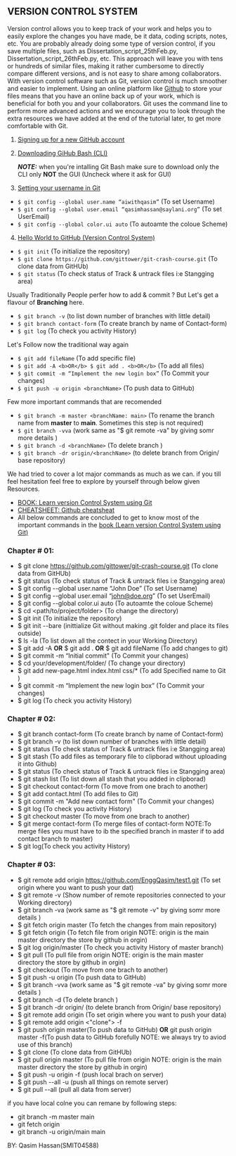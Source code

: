 ## VERSION CONTROL SYSTEM 

Version control allows you to keep track of your work and helps you to easily explore the changes you have made, be it data, coding scripts, notes, etc. You are probably already doing some type of version control, if you save multiple files, such as Dissertation_script_25thFeb.py, Dissertation_script_26thFeb.py, etc. This approach will leave you with tens or hundreds of similar files, making it rather cumbersome to directly compare different versions, and is not easy to share among collaborators. With version control software such as Git, version control is much smoother and easier to implement. Using an online platform like [Github](https://github.com/) to store your files means that you have an online back up of your work, which is beneficial for both you and your collaborators. Git uses the command line to perform more advanced actions and we encourage you to look through the extra resources we have added at the end of the tutorial later, to get more comfortable with Git.

1. [Signing up for a new GitHub account](https://docs.github.com/en/get-started/signing-up-for-github/signing-up-for-a-new-github-account)
2. [Downloading GiHub Bash (CLI)](https://git-scm.com/downloads)

    ***NOTE:*** when you're intalling Git Bash make sure to download only the CLI only **NOT** the GUI (Uncheck where it ask for GUI)

3. [Setting your username in Git](https://docs.github.com/en/get-started/getting-started-with-git/setting-your-username-in-git)

- `$ git config --global user.name “aiwithqasim”` (To set Username)
- `$ git config --global user.email “qasimhassan@saylani.org”` (To set UserEmail)
- `$ git config --global color.ui auto` (To autoamte the coloue Scheme)

4. [Hello World to GitHub (Version Control System)](https://docs.github.com/en/get-started/quickstart/hello-world)

- `$ git init` (To initialize the repository)
- `$ git clone https://github.com/gittower/git-crash-course.git` (To clone data from GitHUb)
- `$ git status` (To check status of Track & untrack files i:e Stangging area)

Usually Traditionally People perfer how to add & commit ? But Let's get a flavour of **Branching** here.
- `$ git branch -v` (to list down number of branches with little detail)
- `$ git branch contact-form` (To create branch by name of Contact-form)
- `$ git log` (To check you activity History)

Let's Follow now the traditional way again
- `$ git add fileName` (To add specific file)
- `$ git add -A <b>OR</b> $ git add . <b>OR</b>` (To add all files) 
- `$ git commit -m “Implement the new login box”` (To Commit your changes)
- `$ git push -u origin <branchName>` (To push data to GitHub)

Few more important commands that are recomended
- `$ git branch -m master <branchName: main>` (To rename the branch name from **master** to **main**. Sometimes this step is not required)
- `$ git branch -vva` (work same as "$ git remote -va" by giving somr more details )
- `$ git branch -d <branchName>` (To delete branch )
- `$ git branch -dr origin/<branchName>` (to delete branch from Origin/ base repository)

We had tried to cover a lot major commands as much as we can. if you till feel hesitation feel free to explore by yourself through below given Resources.

- [BOOK: Learn version Control System using Git](https://github.com/aiwithqasim/Saylani-AI-Batch2/blob/main/02%20Version%20control%20System/learn%20version%20control%20with%20Git.pdf)
- [CHEATSHEET: Github cheatsheat](https://github.com/aiwithqasim/Saylani-AI-Batch2/blob/main/02%20Version%20control%20System/Git-Cheatsheet.pdf)
-  All below commands are concluded to get to know most of the important commands in the [book (Learn version Control System using Git)](https://github.com/aiwithqasim/Saylani-AI-Batch2/blob/main/02%20Version%20control%20System/learn%20version%20control%20with%20Git.pdf)


### Chapter # 01:
- $ git clone https://github.com/gittower/git-crash-course.git (To clone data from GitHUb)
- $ git status (To check status of Track & untrack files i:e Stangging area)
- $ git config --global user.name “John Doe” (To set Username)
- $ git config --global user.email “john@doe.org” (To set UserEmail)
- $ git config --global color.ui auto (To autoamte the coloue Scheme)
- $ cd <path/to/project/folder> (To change the directory)
- $ git init (To initialize the repository)
- $ git init --bare (inittialize Git without making .git folder and place its files outside)
- $ ls -la (To list down all the contect in your Working Directory)
- $ git add -A <b>OR</b> $ git add . <b>OR</b> $ git add fileName (To add changes to git)
- $ git commit -m “Initial commit" (To Commit your changes)
- $ cd your/development/folder/ (To change your directory)
- $ git add new-page.html index.html css/*  (To add Specified name to Git )
- $ git commit -m “Implement the new login box” (To Commit your changes)
- $ git log (To check you activity History)

### Chapter # 02:
- $ git branch contact-form (To create branch by name of Contact-form)
- $ git branch -v (to list down number of branches with little detail)
- $ git status (To check status of Track & untrack files i:e Stangging area)
- $ git stash (To add files as temporary file to clipborad without uploading it into Github)
- $ git status (To check status of Track & untrack files i:e Stangging area)
- $ git stash list (To list down all stash that you added in clipborad)
- $ git checkout contact-form (To move from one brach to another)
- $ git add contact.html (To add files to Git)
- $ git commit -m "Add new contact form" (To Commit your changes)
- $ git log (To check you activity History)
- $ git checkout master (To move from one brach to another)
- $ git merge contact-form (To merge files of contact-form NOTE:To merge files you must have to ib the specified branch in master if to add contact branch to master)
- $ git log(To check you activity History)

### Chapter # 03:

- $ git remote add origin https://github.com/EnggQasim/test1.git (To set origin where you want to push your dat)
- $ git remote -v (Show number of remote repositories connected to your Working directory)
- $ git branch -va (work same as "$ git remote -v" by giving somr more details )
- $ git fetch origin master (To fetch the changes from main repository)
- $ git fetch origin (To fetch file from origin NOTE: origin is the main master directory the store by github in orgin)
- $ git log origin/master  (To check you activity History of master branch)
- $ git pull (To pull file from origin NOTE: origin is the main master directory the store by github in orgin)
- $ git checkout <branchName> (To move from one brach to another)
- $ git push -u origin <branchName> (To push data to GitHub)
- $ git branch -vva (work same as "$ git remote -va" by giving somr more details )
- $ git branch -d <branchName> (To delete branch )
- $ git branch -dr origin/<branchName> (to delete branch from Origin/ base repository)
  </br>
- $ git remote add origin <link> (To set origin where you want to push your data)
- $ git remote add origin <"clone"> -f
- $ git push origin master(To push data to GitHub) <b>OR</b> git push origin master -f(To push data to GitHub forefully NOTE: we always try to aviod use of this branch)
- $ git clone <repoName> (To clone data from GitHUb)
- $ git pull origin master (To pull file from origin NOTE: origin is the main master directory the store by github in orgin)
  </br>
- $ git push -u origin <branch> -f (push local brach on server)
- $ git push --all -u (push all things on remote server)
- $ git pull --all (pull all data from server)

if you have local colne you can remane by following steps:
- git branch -m master main
- git fetch origin
- git branch -u origin/main main

BY: Qasim Hassan(SMIT04588)